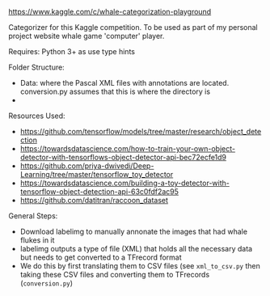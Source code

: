 https://www.kaggle.com/c/whale-categorization-playground

Categorizer for this Kaggle competition. To be used as part of my personal project website whale game 'computer' player.

Requires: Python 3+ as use type hints

Folder Structure:
- Data: where the Pascal XML files with annotations are located. conversion.py assumes that this is where the directory is
-

Resources Used:
- https://github.com/tensorflow/models/tree/master/research/object_detection
- https://towardsdatascience.com/how-to-train-your-own-object-detector-with-tensorflows-object-detector-api-bec72ecfe1d9
- https://github.com/priya-dwivedi/Deep-Learning/tree/master/tensorflow_toy_detector
- https://towardsdatascience.com/building-a-toy-detector-with-tensorflow-object-detection-api-63c0fdf2ac95
- https://github.com/datitran/raccoon_dataset

General Steps:
- Download labelimg to manually annonate the images that had whale flukes in it
- labelimg outputs a type of file (XML) that holds all the necessary data but needs to get converted to a TFrecord format
- We do this by first translating them to CSV files (see `xml_to_csv.py` then taking these CSV files and converting
them to TFrecords (`conversion.py`)
